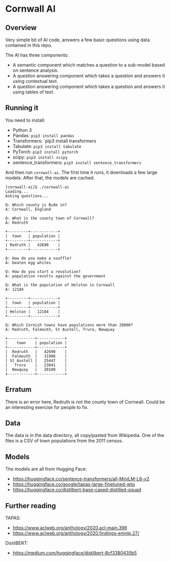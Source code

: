 
# Cornwall AI

## Overview

Very simple bit of AI code, answers a few basic questions using data
contained in this repo.

The AI has three components:
- A semantic component which matches a question to a sub-model based
  on sentence analysis.
- A question answering component which takes a question and answers it
  using contextual text.
- A question answering component which takes a question and answers it
  using tables of text.

## Running it

You need to install:
- Python 3
- Pandas: `pip3 install pandas`
- Transformers: `pip3 install transformers
- Tabulate: `pip3 install tabulate`
- PyTorch: `pip3 install pytorch`
- scipy: `pip3 install scipy`
- sentence_transformers: `pip3 install sentence_transformers`

And then run `cornwall-ai`.  The first time it runs, it downloads a few
large models.  After that, the models are cached.

```
[cornwall-ai]$ ./cornwall-ai
Loading...
Asking questions...

Q: Which county is Bude in?
A: Cornwall, England

Q: What is the county town of Cornwall?
A: Redruth

+---------+------------+
|  town   | population |
+---------+------------+
| Redruth |   42690    |
+---------+------------+

Q: How do you make a souffle?
A: beaten egg whites

Q: How do you start a revolution?
A: population revolts against the government

Q: What is the population of Helston in Cornwall
A: 12184

+---------+------------+
|  town   | population |
+---------+------------+
| Helston |   12184    |
+---------+------------+

Q: Which Cornish towns have populations more than 20000?
A: Redruth, Falmouth, St Austell, Truro, Newquay

+------------+------------+
|    town    | population |
+------------+------------+
|  Redruth   |   42690    |
|  Falmouth  |   31988    |
| St Austell |   25447    |
|   Truro    |   23041    |
|  Newquay   |   20189    |
+------------+------------+
```

## Erratum

There is an error here, Redruth is not the county town of Cornwall.
Could be an interesting exercise for people to fix.

## Data

The data is in the data directory, all copy/pasted from Wikipedia.
One of the files is a CSV of town populations from the 2011 census.


## Models

The models are all from Hugging Face:
- https://huggingface.co/sentence-transformers/all-MiniLM-L6-v2
- https://huggingface.co/google/tapas-large-finetuned-wtq
- https://huggingface.co/distilbert-base-cased-distilled-squad

## Further reading

TAPAS:
- https://www.aclweb.org/anthology/2020.acl-main.398
- https://www.aclweb.org/anthology/2020.findings-emnlp.27/

DistilBERT:
- https://medium.com/huggingface/distilbert-8cf3380435b5

